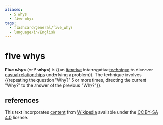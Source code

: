 ```yaml
---
aliases:
  - 5 whys
  - five whys
tags:
  - flashcard/general/five_whys
  - language/in/English
---
```


# five whys

__Five whys__ (or __5 whys__) is {{an [iterative](iteration.md) interrogative [technique](skill.md) to discover [casual relationships](casuality.md) underlying a problem}}. The technique involves {{repeating the question "Why?" 5 or more times, directing the current "Why?" to the answer of the previous "Why?"}}. <!--SR:!2025-04-01,230,330!2025-01-11,163,310-->

## references

This text incorporates [content](https://en.wikipedia.org/wiki/five_whys) from [Wikipedia](Wikipedia.md) available under the [CC BY-SA 4.0](https://creativecommons.org/licenses/by-sa/4.0/) license.
